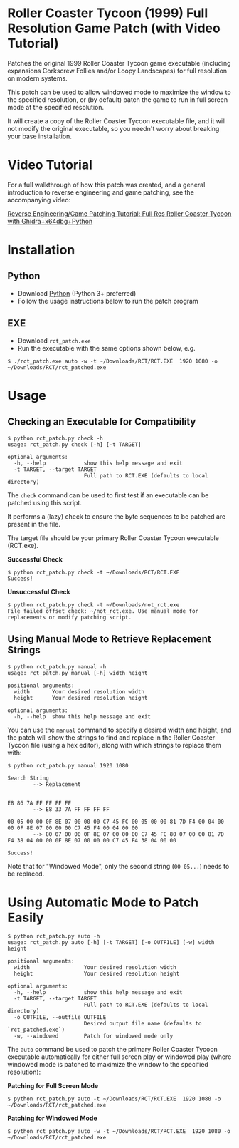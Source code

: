 # Roller Coaster Tycoon (1999) Full Resolution Game Patch (with Video Tutorial)
Patches the original 1999 Roller Coaster Tycoon game executable (including expansions Corkscrew Follies and/or Loopy Landscapes) for full resolution on modern systems.

This patch can be used to allow windowed mode to maximize the window to the specified resolution, or (by default) patch the game to run in full screen mode at the specified resolution.

It will create a copy of the Roller Coaster Tycoon executable file, and it will not modify the original executable, so you needn't worry about breaking your base installation.

# Video Tutorial
For a full walkthrough of how this patch was created, and a general introduction to reverse engineering and game patching, see the accompanying video:

[Reverse Engineering/Game Patching Tutorial: Full Res Roller Coaster Tycoon with Ghidra+x64dbg+Python](https://youtu.be/cwBoUuy4nGc)

# Installation
## Python
* Download [Python](https://www.python.org/downloads/) (Python 3+ preferred)
* Follow the usage instructions below to run the patch program
## EXE
* Download `rct_patch.exe`
* Run the executable with the same options shown below, e.g. 

```
$ ./rct_patch.exe auto -w -t ~/Downloads/RCT/RCT.EXE  1920 1080 -o ~/Downloads/RCT/rct_patched.exe
```

# Usage
## Checking an Executable for Compatibility
```
$ python rct_patch.py check -h
usage: rct_patch.py check [-h] [-t TARGET]

optional arguments:
  -h, --help            show this help message and exit
  -t TARGET, --target TARGET
                        Full path to RCT.EXE (defaults to local directory)
```

The `check` command can be used to first test if an executable can be patched using this script. 

It performs a (lazy) check to ensure the byte sequences to be patched are present in the file.

The target file should be your primary Roller Coaster Tycoon executable (RCT.exe).


**Successful Check**
```
$ python rct_patch.py check -t ~/Downloads/RCT/RCT.EXE
Success!
```

**Unsuccessful Check**
```
$ python rct_patch.py check -t ~/Downloads/not_rct.exe 
File failed offset check: ~/not_rct.exe. Use manual mode for replacements or modify patching script.
```

## Using Manual Mode to Retrieve Replacement Strings
```
$ python rct_patch.py manual -h
usage: rct_patch.py manual [-h] width height

positional arguments:
  width       Your desired resolution width
  height      Your desired resolution height

optional arguments:
  -h, --help  show this help message and exit
```

You can use the `manual` command to specify a desired width and height, and the patch will show the strings to find and replace in the Roller Coaster Tycoon file (using a hex editor), along with which strings to replace them with:

```
$ python rct_patch.py manual 1920 1080

Search String
        --> Replacement


E8 86 7A FF FF FF FF
        --> E8 33 7A FF FF FF FF

00 05 00 00 0F 8E 07 00 00 00 C7 45 FC 00 05 00 00 81 7D F4 00 04 00 00 0F 8E 07 00 00 00 C7 45 F4 00 04 00 00
        --> 80 07 00 00 0F 8E 07 00 00 00 C7 45 FC 80 07 00 00 81 7D F4 38 04 00 00 0F 8E 07 00 00 00 C7 45 F4 38 04 00 00

Success!
```

Note that for "Windowed Mode", only the second string (`00 05...`) needs to be replaced.

# Using Automatic Mode to Patch Easily
```
$ python rct_patch.py auto -h
usage: rct_patch.py auto [-h] [-t TARGET] [-o OUTFILE] [-w] width height

positional arguments:
  width                 Your desired resolution width
  height                Your desired resolution height

optional arguments:
  -h, --help            show this help message and exit
  -t TARGET, --target TARGET
                        Full path to RCT.EXE (defaults to local directory)
  -o OUTFILE, --outfile OUTFILE
                        Desired output file name (defaults to `rct_patched.exe`)
  -w, --windowed        Patch for windowed mode only
```

The `auto` command be used to patch the primary Roller Coaster Tycoon executable automatically for either full screen play or windowed play (where windowed mode is patched to maximize the window to the specified resolution):

**Patching for Full Screen Mode**
```
$ python rct_patch.py auto -t ~/Downloads/RCT/RCT.EXE  1920 1080 -o ~/Downloads/RCT/rct_patched.exe

```

**Patching for Windowed Mode**
```
$ python rct_patch.py auto -w -t ~/Downloads/RCT/RCT.EXE  1920 1080 -o ~/Downloads/RCT/rct_patched.exe
```
